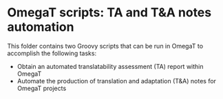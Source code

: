 # OmegaT scripts: TA and T&A notes automation

This folder contains two Groovy scripts that can be run in OmegaT to accomplish the following tasks:

* Obtain an automated translatability assessment (TA) report within OmegaT
* Automate the production of translation and adaptation (T&A) notes for OmegaT projects
